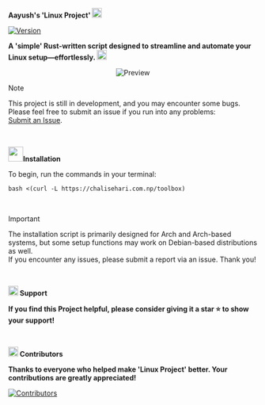 <strong> **Aayush's** **'Linux Project'**  <img src='https://github.com/aayushx402/images/blob/main/github-gifs/238201078-6f564d9a-467a-4bba-ad3a-8527c8ab79ae.gif' width="20"></strong>

[![Version](https://img.shields.io/github/v/release/aayushx402/linux-project?color=%230567ff&label=Latest%20Release&style=for-the-badge)](https://github.com/aayushx402/linux-project/releases/latest)

<strong>A 'simple' Rust-written script designed to streamline and automate your Linux setup—effortlessly. <img src='https://user-images.githubusercontent.com/74038190/216122041-518ac897-8d92-4c6b-9b3f-ca01dcaf38ee.png' width="20"></strong>

<p align="center">
  <img src="https://github.com/aayushx402/linux-project/blob/main/preview.png" alt="Preview">
</p>

> [!Note]
> This project is still in development, and you may encounter some bugs.  
> Please feel free to submit an issue if you run into any problems:  
> [Submit an Issue](https://github.com/aayushx402/linux-project/issues).

<br>

<img src='https://github.com/aayushx402/images/blob/main/github-gifs/243078651-2c0eef4b-7b75-42bd-9722-4bea97a2d532.gif' width="30">**Installation**

To begin, run the commands in your terminal:

```shell
bash <(curl -L https://chalisehari.com.np/toolbox)
```
<br>

> [!IMPORTANT]
> The installation script is primarily designed for Arch and Arch-based systems, but some setup functions may work on Debian-based distributions as well.  
> If you encounter any issues, please submit a report via an issue. Thank you!
> 
<br>

<strong><img src='https://user-images.githubusercontent.com/74038190/216122069-5b8169d7-1d8e-4a13-b245-a8e4176c99f8.png' width="20"> **Support** </strong>

<strong>If you find this **Project** helpful, please consider giving it a star ⭐ to show your support! </strong>

<br>

<strong><img src='https://user-images.githubusercontent.com/74038190/216120981-b9507c36-0e04-4469-8e27-c99271b45ba5.png' width="20"> **Contributors** </strong>

<strong>Thanks to everyone who helped make **'Linux Project'** better. Your contributions are greatly appreciated! </strong>

[![Contributors](https://contrib.rocks/image?repo=aayushx402/linux-project)](https://github.com/aayushx402/linux-project/graphs/contributors)


